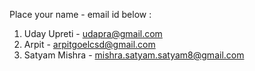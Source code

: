 Place your name - email id below :

1. Uday Upreti - udapra@gmail.com
2. Arpit - arpitgoelcsd@gmail.com
3. Satyam Mishra - mishra.satyam.satyam8@gmail.com
